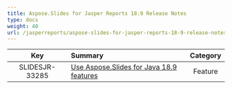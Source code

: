 ```yaml
---
title: Aspose.Slides for Jasper Reports 18.9 Release Notes
type: docs
weight: 40
url: /jasperreports/aspose-slides-for-jasper-reports-18-9-release-notes/
---
```


|**Key** |**Summary** |**Category** |
| :-: | :- | :-: |
|SLIDESJR-33285|[Use Aspose.Slides for Java 18.9 features](/slides/java/aspose-slides-for-java-18-9-release-notes/)|Feature|


